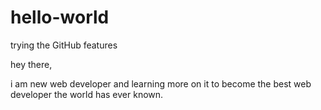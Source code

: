 # hello-world
trying the GitHub features

hey there,

i am new web developer and learning more on it to become the best web developer the world has ever known.
